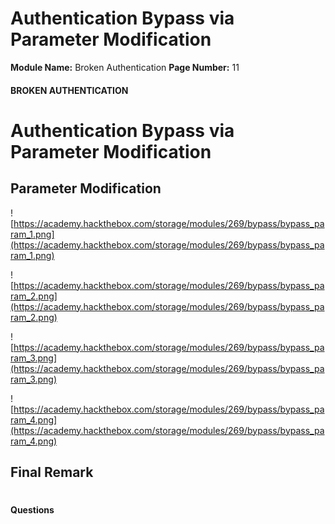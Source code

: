 <!--
 // Platform: Academy
// URL: https://academy.hackthebox.com/module/80/section/781
// Platform Version: V1
// Module ID: 80
// Module Name: Broken Authentication
// Module Difficulty: Medium
// Section ID: 781
// Section Title: Authentication Bypass via Parameter Modification
// Page Title: Hack The Box - Academy
// Page Number: 11
-->

# Authentication Bypass via Parameter Modification

**Module Name:** Broken Authentication **Page Number:** 11

#### 

#### BROKEN AUTHENTICATION

# Authentication Bypass via Parameter Modification

## Parameter Modification

![https://academy.hackthebox.com/storage/modules/269/bypass/bypass_param_1.png](https://academy.hackthebox.com/storage/modules/269/bypass/bypass_param_1.png)

![https://academy.hackthebox.com/storage/modules/269/bypass/bypass_param_2.png](https://academy.hackthebox.com/storage/modules/269/bypass/bypass_param_2.png)

![https://academy.hackthebox.com/storage/modules/269/bypass/bypass_param_3.png](https://academy.hackthebox.com/storage/modules/269/bypass/bypass_param_3.png)

![https://academy.hackthebox.com/storage/modules/269/bypass/bypass_param_4.png](https://academy.hackthebox.com/storage/modules/269/bypass/bypass_param_4.png)

## Final Remark

# 

# 

#### Questions

####
